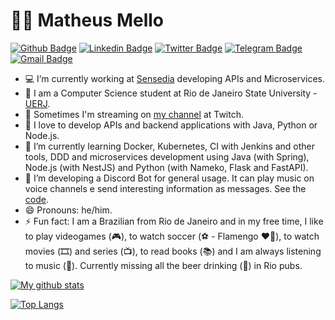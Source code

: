 # :man_technologist: Matheus Mello

[![Github Badge](https://img.shields.io/badge/-Github-000?style=flat-square&logo=Github&logoColor=white&link=https://github.com/mellomaths)](https://github.com/mellomaths)
[![Linkedin Badge](https://img.shields.io/badge/-LinkedIn-blue?style=flat-square&logo=Linkedin&logoColor=white&link=https://www.linkedin.com/in/mellomaths/)](https://www.linkedin.com/in/mellomaths/)
[![Twitter Badge](https://img.shields.io/badge/-Twitter-1ca0f1?style=flat-square&labelColor=1ca0f1&logo=twitter&logoColor=white&link=https://twitter.com/mellomaths)](https://twitter.com/mellomaths)
[![Telegram Badge](https://img.shields.io/badge/-Telegram-1ca0f1?style=flat-square&labelColor=1ca0f1&logo=telegram&logoColor=white&link=https://t.me/mellomaths)](https://t.me/mellomaths)
[![Gmail Badge](https://img.shields.io/badge/-Gmail-c14438?style=flat-square&logo=Gmail&logoColor=white&link=mailto:mellomaths@gmail.com)](mailto:mellomaths@gmail.com)

- 💻 I’m currently working at [Sensedia](https://sensedia.com/) developing APIs and Microservices.
- 📜 I am a Computer Science student at Rio de Janeiro State University - [UERJ](https://www.uerj.br/).
- 🔭 Sometimes I'm streaming on [my channel](https://www.twitch.tv/mellomathsz) at Twitch.
- 🎯 I love to develop APIs and backend applications with Java, Python or Node.js.
- 🌱 I’m currently learning Docker, Kubernetes, CI with Jenkins and other tools, DDD and microservices development using Java (with Spring), Node.js (with NestJS) and Python (with Nameko, Flask and FastAPI).
- 🤔 I’m developing a Discord Bot for general usage. It can play music on voice channels e send interesting information as messages. See the [code](https://github.com/elis-platform).
- 😄 Pronouns: he/him.
- ⚡ Fun fact: I am a Brazilian from Rio de Janeiro and in my free time, I like to play videogames (🎮), to watch soccer (⚽️ - Flamengo ❤🖤), to watch movies (🎞️) and series (📺), to read books (📚) and I am always listening to music (🎵). Currently missing all the beer drinking (🍺) in Rio pubs.

[![My github stats](https://github-readme-stats.vercel.app/api?username=mellomaths)](https://github.com/anuraghazra/github-readme-stats)

[![Top Langs](https://github-readme-stats.vercel.app/api/top-langs/?username=anuraghazra&layout=compact)](https://github.com/anuraghazra/github-readme-stats)
